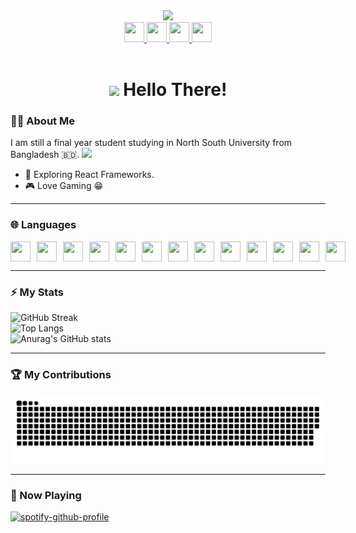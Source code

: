 
<div id="header" align="center" >
  <img src="https://media.giphy.com/media/Wsju5zAb5kcOfxJV9i/giphy.gif" width="200" border-radius:"10"/>
  </div>

<div id="badges" align="center">
 
  
  <a href="https://www.linkedin.com/in/raian-ruku-526819275/">
<img height="32" width="32" src="https://cdn.simpleicons.org/linkedin/white" />
  </a>
  <a href="https://www.facebook.com/raian.ruku">
<img height="32" width="32" src="https://cdn.simpleicons.org/facebook/FFFAFA" />
  </a>
  <a href="mailto:raianruku21@gmail.com">
    <img height="32" width="32" src="https://cdn.simpleicons.org/gmail/white" />
  </a>
  <a href="https://www.instagram.com/raian._.ruku/">
   <img height="32" width="32" src="https://cdn.simpleicons.org/instagram/white" />
  </a>
  <br>
  <img src="https://komarev.com/ghpvc/?username=raian-ruku&style=flat-square&color=blue" alt=""/>
 
</div>

<h1 align="center">
 
  <img src="https://media.giphy.com/media/kReKcfrs1YoTmt2AQt/giphy.gif" width="20px"/>
   Hello There! 
</h1>

  ### 👨‍💻 About Me
  I am still a final year student studying in North South University from Bangladesh 🇧🇩. <img src="https://media.giphy.com/media/W0c3xcZ3F1d0EYYb0f/giphy.gif" width="50px" />
  - 🔭 Exploring React Frameworks.
  - 🎮 Love Gaming 😁
 ---
 ### 🌐 Languages
<div style="display:flex; flex-direction:row; gap:10px;">
 <img height="32" width="32" src="https://cdn.simpleicons.org/flutter/white" /> <img height="32" width="32" src="https://cdn.simpleicons.org/react/white" /><img height="32" width="32" src="https://cdn.simpleicons.org/nextdotjs/white" /><img height="32" width="32" src="https://cdn.simpleicons.org/tailwindcss/white" /><img height="32" width="32" src="https://cdn.simpleicons.org/shadcnui/white" /><img height="32" width="32" src="https://cdn.simpleicons.org/framer/white" /><img height="32" width="32" src="https://cdn.simpleicons.org/figma/white" /><img height="32" width="32" src="https://cdn.simpleicons.org/css3/white" /><img height="32" width="32" src="https://cdn.simpleicons.org/html5/white" /><img height="32" width="32" src="https://cdn.simpleicons.org/firebase/white" /><img height="32" width="32" src="https://cdn.simpleicons.org/python/white" /><img height="32" width="32" src="https://cdn.simpleicons.org/c/white" /><img height="32" width="32" src="https://cdn.simpleicons.org/php/white" />
 </div>

 ---
 ### ⚡ My Stats
 
![GitHub Streak](http://github-readme-streak-stats.herokuapp.com?user=raian-ruku&theme=dark&background=000000&card_width=450&hide_border=true&border_radius=10)<br>
![Top Langs](https://github-readme-stats-r1ht.vercel.app/api/top-langs/?username=raian-ruku&layout=compact&theme=vision-friendly-dark&hide_border=true&card_width=450&border_radius=10)<br>
![Anurag's GitHub stats](https://github-readme-stats-r1ht.vercel.app/api?username=raian-ruku&bg_color=000000&title_color=FF5900&text_color=FFFFFF&hide_border=true&border_radius=10)

---
### 🏆 My Contributions

<img alt="GitHub Snake" src="https://raw.githubusercontent.com/raian-ruku/raian-ruku/output/github-contribution-grid-snake-dark.svg" />


---

### 🎵 Now Playing
[![spotify-github-profile](https://spotify-github-profile.kittinanx.com/api/view?uid=315az4xfki7gkbd2z4ipc52eorpy&cover_image=true&theme=novatorem&show_offline=false&background_color=121212&interchange=false&bar_color=53b14f&bar_color_cover=false)](https://spotify-github-profile.kittinanx.com/api/view?uid=315az4xfki7gkbd2z4ipc52eorpy&redirect=true)
